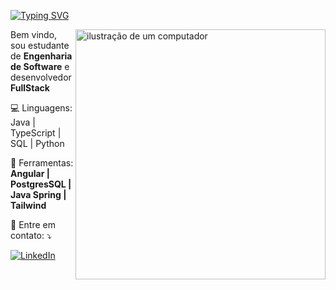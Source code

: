 [![Typing SVG](https://readme-typing-svg.demolab.com?font=Jetbrains+mono&weight=600&size=24&pause=1000&color=9D4EDD&background=FFFFFF00&random=false&width=435&lines=+Bruno+Winter+%E2%9B%84)](https://git.io/typing-svg)
 
</h1>
<img src="https://raw.githubusercontent.com/MicaelliMedeiros/micaellimedeiros/master/image/computer-illustration.png" alt="ilustração de um computador" min-width="400px" max-width="400px" width="400px" align="right" valign="top"> 
<p align="left"> 
  Bem vindo, sou estudante de <strong>Engenharia de Software</strong> e desenvolvedor <strong>FullStack</strong>
</p>

<p align="left">
  💻 Linguagens: Java | TypeScript | SQL | Python
</p>

<p align="left">
  💼 Ferramentas: <strong>Angular | PostgresSQL | Java Spring | Tailwind</strong>
</p>

<p align="left">
  📨 Entre em contato: ⤵️
</p>

<a href="https://www.linkedin.com/in/bruno-winter-8b2287292/" title="LinkedIn">
  <img src="https://img.shields.io/badge/-Linkedin-0e76a8?style=flat-square&logo=Linkedin&logoColor=white&link=LINK-DO-SEU-LINKEDIN" alt="LinkedIn"/></a>
